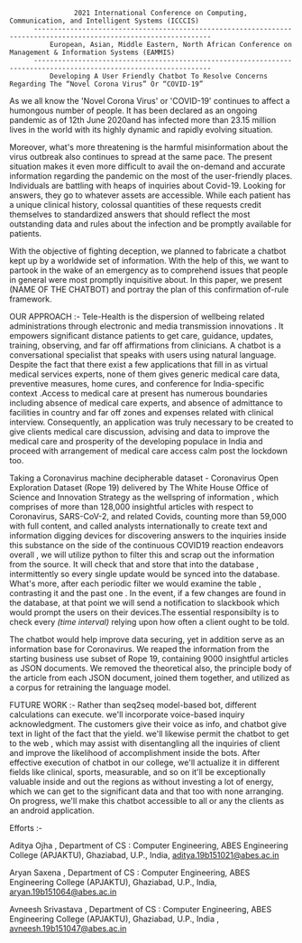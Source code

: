                     2021 International Conference on Computing, Communication, and Intelligent Systems (ICCCIS)
          ------------------------------------------------------------------------------------------------------------------
              European, Asian, Middle Eastern, North African Conference on Management & Information Systems (EAMMIS)
          ------------------------------------------------------------------------------------------------------------------               
              Developing A User Friendly Chatbot To Resolve Concerns Regarding The “Novel Corona Virus” Or “COVID-19”


As we all know the 'Novel Corona Virus' or 'COVID-19' continues to affect a humongous number of people. It has been declared as an ongoing pandemic as of 12th June 2020and has infected more than 23.15 million lives in the world with its highly dynamic and rapidly evolving situation.

Moreover, what's more threatening is the harmful misinformation about the virus outbreak also continues to spread at the same pace. The present situation makes it even more difficult to avail the on-demand and accurate information regarding the pandemic on the most of the user-friendly places. Individuals are battling with heaps of inquiries about Covid-19. Looking for answers, they go to whatever assets are accessible. While each patient has a unique clinical history, colossal quantities of these requests credit themselves to standardized answers that should reflect the most outstanding data and rules about the infection and be promptly available for patients.

With the objective of fighting deception, we planned to fabricate a chatbot kept up by a worldwide set of information. With the help of this, we want to partook in the wake of an emergency as to comprehend issues that people in general were most promptly inquisitive about. In this paper, we present (NAME OF THE CHATBOT) and portray the plan of this confirmation of-rule framework. 

OUR APPROACH :-
Tele-Health is the dispersion of wellbeing related administrations through electronic and media transmission innovations . It empowers significant distance patients to get care, guidance, updates, training, observing, and far off affirmations from clinicians. A chatbot is a conversational specialist that speaks with users using natural language. Despite the fact that there exist a few applications that fill in as virtual medical services experts, none of them gives generic medical care data, preventive measures, home cures, and conference for India-specific context .Access to medical care at present has numerous boundaries including absence of medical care experts, and absence of admittance to facilities in country and far off zones and expenses related with clinical interview. Consequently, an application was truly necessary to be created to give clients medical care discussion, advising and data to improve the medical care and prosperity of the developing populace in India and proceed with arrangement of medical care access calm post the lockdown too.

Taking a Coronavirus machine decipherable dataset - Coronavirus Open Exploration Dataset (Rope 19) delivered by The White House Office of Science and Innovation Strategy as the wellspring of information , which comprises of  more than 128,000 insightful articles with respect to Coronavirus, SARS-CoV-2, and related Covids, counting more than 59,000 with full content, and called analysts internationally to create text and information digging devices for discovering answers to the inquiries inside this substance on the side of the continuous COVID19 reaction endeavors overall , we will utilize python to filter this and scrap out the information from the source. It will check that and store that into the database , intermittently so every single update would be synced into the database. What's more, after each periodic filter we would examine the table , contrasting it and the past one . In the event, if a few changes are found in the database, at that point we will send a notification to slackbook which would prompt the users on their devices.The essential responsibilty is to check every _(time interval)_ relying upon how often a client ought to be told.

The chatbot would help improve data securing, yet in addition serve as an information base for Coronavirus. We reaped the information from the starting business use subset of Rope 19, containing 9000 insightful articles as JSON documents. We removed the theoretical also, the principle body of the article from each JSON document, joined them together, and utilized as a corpus for retraining the language model. 

FUTURE WORK :-
Rather than seq2seq model-based bot, different calculations can execute. we'll incorporate voice-based inquiry acknowledgment. The customers give their voice as info, and chatbot give text in light of the fact that the yield. we'll likewise permit the chatbot to get to the web , which may assist with disentangling all the inquiries of client and improve the likelihood of accomplishment inside the bots. After effective execution of chatbot in our college, we'll actualize it in different fields like clinical, sports, measurable, and so on it'll be exceptionally valuable inside and out the regions as without investing a lot of energy, which we can get to the significant data and that too with none arranging. On progress, we'll make this chatbot accessible to all or any the clients as an android application.

Efforts :-

Aditya Ojha ,
Department of CS : Computer Engineering,
ABES Engineering College (APJAKTU),
Ghaziabad, U.P., India,
aditya.19b151021@abes.ac.in

Aryan Saxena ,
Department of CS : Computer Engineering,
ABES Engineering College (APJAKTU),
Ghaziabad, U.P., India,
aryan.19b151064@abes.ac.in

Avneesh Srivastava ,
Department of CS : Computer Engineering,
ABES Engineering College (APJAKTU),
Ghaziabad, U.P., India ,
avneesh.19b151047@abes.ac.in

